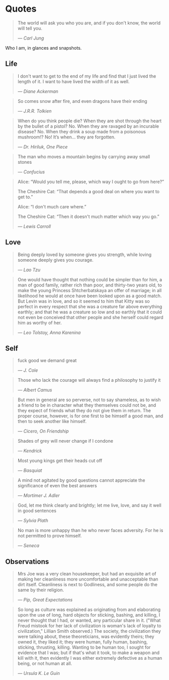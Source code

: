 # Quotes

> The world will ask you who you are, and if you don't know, the world will tell you.
> 
> *— Carl Jung*

Who I am, in glances and snapshots.


## Life
> I don't want to get to the end of my life and find that I just lived the length of it. I want to have lived the width of it as well.
> 
> *— Diane Ackerman*

> So comes snow after fire, and even dragons have their ending
>
> *— J.R.R. Tolkien*

> When do you think people die? When they are shot through the heart by the bullet of a pistol? No. When they are ravaged by an incurable disease? No. When they drink a soup made from a poisonous mushroom!? No! It’s when… they are forgotten.
> 
> *— Dr. Hiriluk, One Piece*

> The man who moves a mountain begins by carrying away small stones
>
> *— Confucius*

> Alice: “Would you tell me, please, which way I ought to go from here?”
>
> The Cheshire Cat: “That depends a good deal on where you want to get to.”
>
> Alice: “I don't much care where.” 
>
> The Cheshire Cat: “Then it doesn't much matter which way you go.”
>
> *— Lewis Carroll*

## Love
> Being deeply loved by someone gives you strength, while loving someone deeply gives you courage.
> 
> *— Lao Tzu*

> One would have thought that nothing could be simpler than for him, a man of good family, rather rich than poor, and thirty-two years old, to make the young Princess Shtcherbatskaya an offer of marriage; in all likelihood he would at once have been looked upon as a good match. But Levin was in love, and so it seemed to him that Kitty was so perfect in every respect that she was a creature far above everything earthly; and that he was a creature so low and so earthly that it could not even be conceived that other people and she herself could regard him as worthy of her.
>
> *— Leo Tolstoy, Anna Karenina*

## Self
> fuck good we demand great
> 
> *— J. Cole*

> Those who lack the courage will always find a philosophy to justify it
>
> *— Albert Camus*

> But men in general are so perverse, not to say shameless, as to wish a friend to be in character what they themselves could not be, and they expect of friends what they do not give them in return. The proper course, however, is for one first to be himself a good man, and then to seek another like himself.
> 
> *— Cicero, On Friendship*

> Shades of grey will never change if I condone
> 
> *— Kendrick*

> Most young kings get their heads cut off
> 
> *— Basquiat*

> A mind not agitated by good questions cannot appreciate the significance of even the best answers
>
> *— Mortimer J. Adler*

> God, let me think clearly and brightly; let me live, love, and say it well in good sentences
>
> *— Sylvia Plath*

> No man is more unhappy than he who never faces adversity. For he is not permitted to prove himself.
>
> *— Seneca*


## Observations
> Mrs Joe was a very clean housekeeper, but had an exquisite art of making her cleanliness more uncomfortable and unacceptable than dirt itself. Cleanliness is next to Godliness, and some people do the same by their religion.
> 
> *— Pip, Great Expectations*

> So long as culture was explained as originating from and elaborating upon the use of long, hard objects for sticking, bashing, and killing, I never thought that I had, or wanted, any particular share in it. ("What Freud mistook for her lack of civilization is woman's lack of loyalty to civilization," Lillian Smith observed.) The society, the civilization they were talking about, these theoreticians, was evidently theirs; they owned it, they liked it; they were human, fully human, bashing, sticking, thrusting, killing. Wanting to be human too, I sought for evidence that I was; but if that's what it took, to make a weapon and kill with it, then evidently I was either extremely defective as a human being, or not human at all.
> 
> *— Ursula K. Le Guin*

